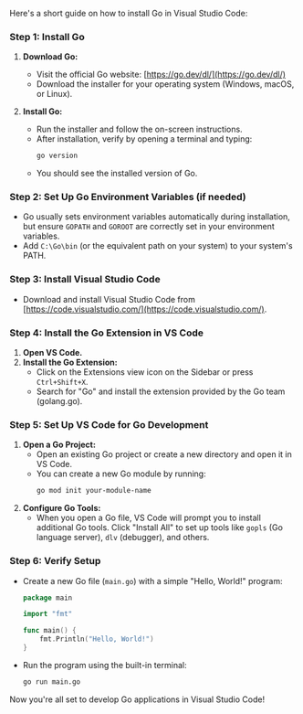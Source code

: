 Here's a short guide on how to install Go in Visual Studio Code:

### Step 1: Install Go

1. **Download Go:**

   - Visit the official Go website: [https://go.dev/dl/](https://go.dev/dl/)
   - Download the installer for your operating system (Windows, macOS, or Linux).

2. **Install Go:**
   - Run the installer and follow the on-screen instructions.
   - After installation, verify by opening a terminal and typing:
     ```bash
     go version
     ```
   - You should see the installed version of Go.

### Step 2: Set Up Go Environment Variables (if needed)

- Go usually sets environment variables automatically during installation, but ensure `GOPATH` and `GOROOT` are correctly set in your environment variables.
- Add `C:\Go\bin` (or the equivalent path on your system) to your system's PATH.

### Step 3: Install Visual Studio Code

- Download and install Visual Studio Code from [https://code.visualstudio.com/](https://code.visualstudio.com/).

### Step 4: Install the Go Extension in VS Code

1. **Open VS Code.**
2. **Install the Go Extension:**
   - Click on the Extensions view icon on the Sidebar or press `Ctrl+Shift+X`.
   - Search for "Go" and install the extension provided by the Go team (golang.go).

### Step 5: Set Up VS Code for Go Development

1. **Open a Go Project:**
   - Open an existing Go project or create a new directory and open it in VS Code.
   - You can create a new Go module by running:
     ```bash
     go mod init your-module-name
     ```
2. **Configure Go Tools:**
   - When you open a Go file, VS Code will prompt you to install additional Go tools. Click "Install All" to set up tools like `gopls` (Go language server), `dlv` (debugger), and others.

### Step 6: Verify Setup

- Create a new Go file (`main.go`) with a simple "Hello, World!" program:

  ```go
  package main

  import "fmt"

  func main() {
      fmt.Println("Hello, World!")
  }
  ```

- Run the program using the built-in terminal:
  ```bash
  go run main.go
  ```

Now you're all set to develop Go applications in Visual Studio Code!
